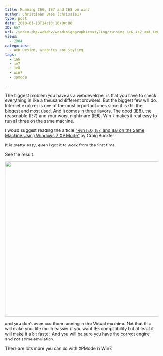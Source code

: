 ```yaml
---
title: Running IE6, IE7 and IE8 on win7
author: Christiaan Baes (chrissie1)
type: post
date: 2010-01-10T14:10:16+00:00
ID: 667
url: /index.php/webdev/webdesigngraphicsstyling/running-ie6-ie7-and-ie8-on-win7/
views:
  - 2884
categories:
  - Web Design, Graphics and Styling
tags:
  - ie6
  - ie7
  - ie8
  - win7
  - xpmode

---
```

The biggest problem you have as a webdeveloper is that you have to check everything in like a thousand different browsers. But the biggest few will do. Internet explorer is one of the most important ones since it is still the biggest and most used. And it comes in three flavors. The good (IE8), the reasonable (IE7) and your worst nightmare (IE6). Win 7 makes it real easy to run all three on the same machine. 

I would suggest reading the article [&#8220;Run IE6, IE7, and IE8 on the Same Machine Using Windows 7 XP Mode&#8221;][1] by Craig Buckler.

It is pretty easy, even I got it to work from the first time. 

See the result.

<div class="image_block">
  <img src="https://lessthandot.z19.web.core.windows.net/wp-content/uploads/blogs/WebDev/IE7.png" alt="" title="" width="824" height="513" />
</div>

and you don&#8217;t even see them running in the Virtual machine. Not that this will make your life much eassier if you want IE6 compatibility but at least it will make it a bit faster. And you will be sure you have the correct engine and not some emulation.

There are lots more you can do with XPMode in Win7.

 [1]: http://articles.sitepoint.com/article/ie6-ie7-ie8-win7-xp-mode